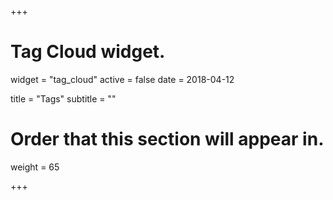 +++
# Tag Cloud widget.
widget = "tag_cloud"
active = false
date = 2018-04-12

title = "Tags"
subtitle = ""

# Order that this section will appear in.
weight = 65

+++
